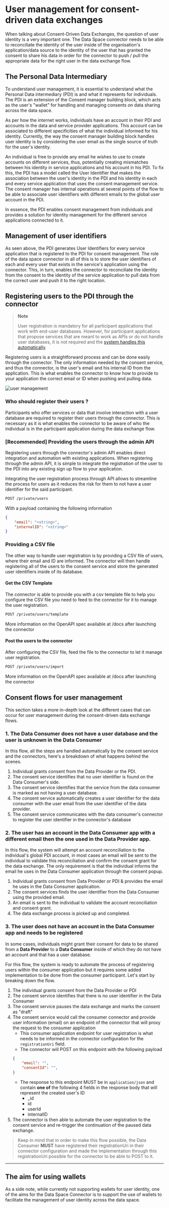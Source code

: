 # User management for consent-driven data exchanges

When talking about Consent-Driven Data Exchanges, the question of user identity is a very important one. The Data Space connector needs to be able to reconciliate the identity of the user inside of the organisation's application/data source to the identity of the user that has granted the consent to share his data in order for the connector to push / pull the appropriate data for the right user in the data exchange flow.

## The Personal Data Intermediary

To understand user management, it is essential to understand what the Personal Data intermediary (PDI) is and what it represents for individuals. The PDI is an extension of the Consent manager building block, which acts as the user's "wallet" for handling and managing consents on data sharing across the data space.

As per how the internet works, individuals have an account in their PDI and accounts in the data and service provider applications. This account can be associated to different specificities of what the individual informed for his identity. Currently, the way the consent manager building block handles user identity is by considering the user email as the single source of truth for the user's identity.

An individual is free to provide any email he wishes to use to create accounts on different services, thus, potentially creating mismatches between his identity in service applications and his account in his PDI.
To fix this, the PDI has a model called the User Identifier that makes the association between the user's identity in the PDI and his identity in each and every service application that uses the consent management service. The consent manager has internal operations at several points of the flow to be able to associate user identifiers with different emails to the global user account in the PDI.

In essence, the PDI enables consent management from individuals and provides a solution for identity management for the different service applications connected to it.

## Management of user identifiers

As seen above, the PDI generates User Identifiers for every service application that is registered to the PDI for consent management. The role of the data space connector in all of this is to store the user identifiers of each and every user that exists in the service's application using the connector. This, in turn, enables the connector to reconciliate the identity from the consent to the identity of the service application to pull data from the correct user and push it to the right location.

## Registering users to the PDI through the connector

> **Note**
>
> User registration is mandatory for all participant applications that work with end-user databases. However, for participant applications that propose services that are meant to work as APIs or do not handle user databases, it is not required and the [system handles this automatically](#consent-flows-for-user-management).

Registering users is a straightforward process and can be done easily through the connector. The only information needed by the consent service, and thus the connector, is the user's email and his internal ID from the application. This is what enables the connector to know how to provide to your application the correct email or ID when pushing and pulling data.

![user management](./diagrams/user-management.svg)

### Who should register their users ?

Participants who offer services or data that involve interaction with a user database are required to register their users through the connector. This is necessary as it is what enables the connector to be aware of who the individual is in the participant application during the data exchange flow.

### [Recommended] Providing the users through the admin API

Registering users through the connector's admin API enables direct integration and automation with existing applications. When registering through the admin API, it is simple to integrate the registration of the user to the PDI into any existing sign up flow to your application.

Integrating the user registration process through API allows to streamline the process for users as it reduces the risk for them to not have a user identifier for the said participant.

```bash
POST /private/users
```

With a payload containing the following information

```json
{
    "email": "<string>",
    "internalID": "<string>"
}
```

### Providing a CSV file

The other way to handle user registration is by providing a CSV file of users, where their email and ID are informed. The connector will then handle registering all of the users to the consent service and store the generated user identifiers inside of its database.

#### Get the CSV Template

The connector is able to provide you with a csv template file to help you configure the CSV file you need to feed to the connector for it to manage the user registration.

```bash
POST /private/users/template
```

More information on the OpenAPI spec available at /docs after launching the connector

#### Post the users to the connector

After configuring the CSV file, feed the file to the connector to let it manage user registration.

```bash
POST /private/users/import
```

More information on the OpenAPI spec available at /docs after launching the connector

## Consent flows for user management
This section takes a more in-depth look at the different cases that can occur for user management during the consent-driven data exchange flows.

### 1. The Data Consumer does not have a user database and the user is unknown in the Data Consumer

In this flow, all the steps are handled automatically by the consent service and the connectors, here's a breakdown of what happens behind the scenes.

1. Individual grants consent from the Data Provider or the PDI.
2. The consent service identifies that no user identifier is found on the Data Consumer's side.
3. The consent service identifies that the service from the data consumer is marked as not having a user database.
4. The consent service automatically creates a user identifier for the data consumer with the user email from the user identifier of the data provider.
5. The consent service communicates with the data consumer's connector to register the user identifier in the connector's database

### 2. The user has an account in the Data Consumer app with a different email then the one used in the Data Provider app.

In this flow, the system will attempt an account reconciliation to the individual's global PDI account, in most cases an email will be sent to the individual to validate this reconciliation and confirm the consent grant for the data exchange. The only requirement is that the individual informs the email he uses in the Data Consumer application through the consent popup.

1. Individual grants consent from Data Provider or PDI & provides the email he uses in the Data Consumer application.
2. The consent services finds the user identifier from the Data Consumer using the provided email.
3. An email is sent to the individual to validate the account reconciliation and consent grant.
4. The data exchange process is picked up and completed.

### 3. The user does not have an account in the Data Consumer app and needs to be registered

In some cases, individuals might grant their consent for data to be shared from a **Data Provider** to a **Data Consumer** inside of which they do not have an account and that has a user database.

For this flow, the system is ready to automate the process of registering users within the consumer application but it requires some added implementation to be done from the consumer participant. Let's start by breaking down the flow.

1. The individual grants consent from the Data Provider or PDI
2. The consent service identifies that there is no user identifier in the Data Consumer
3. The consent service pauses the data exchange and marks the consent as "draft"
4. The consent service would call the consumer connector and provide user information (email) on an endpoint of the connector that will proxy the request to the consumer application
    - This consumer application endpoint for user registration is what needs to be informed in the connector configuration for the `registrationUri` field.
    - The connector will POST on this endpoint with the following payload 
    ```json
    {
        "email": "",
        "consentId": "",
    }
    ```
    - The response to this endpoint MUST be in `application/json` and contain **one of** the following 4 fields in the response body that will represent the created user's ID
        * _id
        * id
        * userId
        * internalID
5. The connector is then able to automate the user registration to the consent service and re-trigger the continuation of the paused data exchange.

> Keep in mind that in order to make this flow possible, the Data Consumer **MUST** have registered their registrationUri in their connector configuration and made the implementation through this registrationUri possible for the connector to be able to POST to it.


***
## The aim for using wallets

As a side note, while currently not supporting wallets for user identity, one of the aims for the Data Space Connector is to support the use of wallets to facilitate the management of user identity across the data space.
